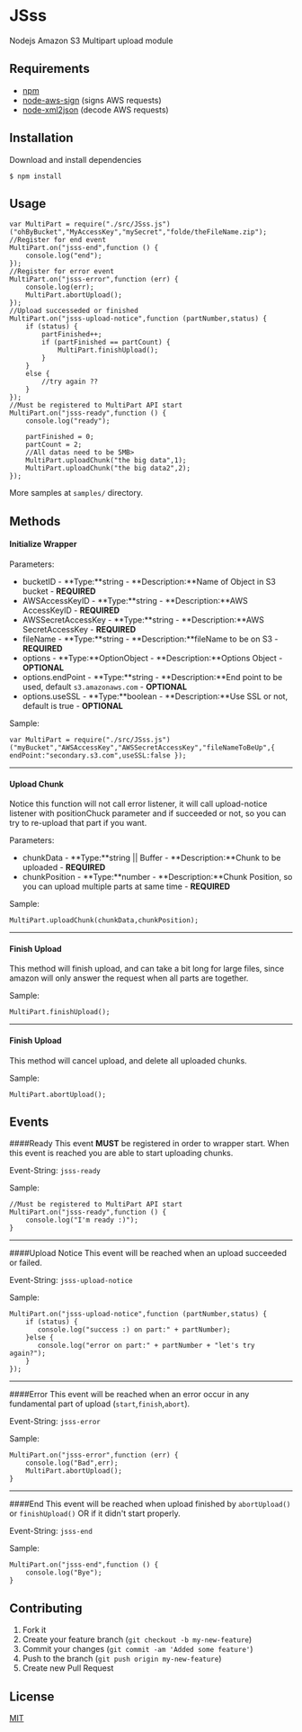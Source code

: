 # JSss

Nodejs Amazon S3 Multipart upload module

## Requirements

- [npm](https://github.com/isaacs/npm)
- [node-aws-sign](https://github.com/egorFiNE/node-aws-sign) (signs AWS requests)
- [node-xml2json](https://github.com/buglabs/node-xml2json) (decode AWS requests)

## Installation

Download and install dependencies

    $ npm install

## Usage

    var MultiPart = require("./src/JSss.js")("ohByBucket","MyAccessKey","mySecret","folde/theFileName.zip");
    //Register for end event
	MultiPart.on("jsss-end",function () {
		console.log("end");	
	});
	//Register for error event
	MultiPart.on("jsss-error",function (err) {
		console.log(err);
		MultiPart.abortUpload();
	});
	//Upload successeded or finished
	MultiPart.on("jsss-upload-notice",function (partNumber,status) {
		if (status) {
			partFinished++;
			if (partFinished == partCount) {
				MultiPart.finishUpload();
			}
		}
		else {
			//try again ??
		}
	});
	//Must be registered to MultiPart API start
	MultiPart.on("jsss-ready",function () {
		console.log("ready");
	
		partFinished = 0;
		partCount = 2;
		//All datas need to be 5MB>
		MultiPart.uploadChunk("the big data",1);
		MultiPart.uploadChunk("the big data2",2);
	});

More samples at `samples/` directory.

## Methods

#### Initialize Wrapper

Parameters:

* bucketID - **Type:**string - **Description:**Name of Object in S3 bucket   - **REQUIRED**
* AWSAccessKeyID - **Type:**string - **Description:**AWS AccessKeyID - **REQUIRED**
* AWSSecretAccessKey - **Type:**string - **Description:**AWS SecretAccessKey - **REQUIRED**
* fileName - **Type:**string - **Description:**fileName to be on S3 - **REQUIRED**
* options - **Type:**OptionObject - **Description:**Options Object - **OPTIONAL**
* options.endPoint - **Type:**string - **Description:**End point to be used, default `s3.amazonaws.com` - **OPTIONAL**
* options.useSSL - **Type:**boolean - **Description:**Use SSL or not, default is true - **OPTIONAL**

Sample:

    var MultiPart = require("./src/JSss.js")("myBucket","AWSAccessKey","AWSSecretAccessKey","fileNameToBeUp",{ endPoint:"secondary.s3.com",useSSL:false });
---
#### Upload Chunk

Notice this function will not call error listener, it will call upload-notice listener with positionChuck parameter and if succeeded or not, so you can try to re-upload that part if you want.

Parameters:
- chunkData - **Type:**string || Buffer - **Description:**Chunk to be uploaded - **REQUIRED**
- chunkPosition - **Type:**number - **Description:**Chunk Position, so you can upload multiple parts at same time - **REQUIRED**

Sample:

    MultiPart.uploadChunk(chunkData,chunkPosition);
---
#### Finish Upload
This method will finish upload, and can take a bit long for large files, since amazon will only answer the request when all parts are together.

Sample:

    MultiPart.finishUpload();

---
#### Finish Upload
This method will cancel upload, and delete all uploaded chunks.

Sample:

    MultiPart.abortUpload();


## Events

####Ready 
This event **MUST** be registered in order to wrapper start. When this event is reached you are able to start uploading chunks.

Event-String: `jsss-ready`

Sample:

    //Must be registered to MultiPart API start
	MultiPart.on("jsss-ready",function () {
		console.log("I'm ready :)");
	}
---
####Upload Notice
This event will be reached when an upload succeeded or failed.

Event-String: `jsss-upload-notice`

Sample:

    MultiPart.on("jsss-upload-notice",function (partNumber,status) {
	    if (status) {
	       console.log("success :) on part:" + partNumber);
	    }else {
		   console.log("error on part:" + partNumber + "let's try again?");
	    }
	});
---
####Error
This event will be reached when an error occur in any fundamental part of upload (`start`,`finish`,`abort`).

Event-String: `jsss-error`

Sample:

	MultiPart.on("jsss-error",function (err) {
		console.log("Bad",err);
		MultiPart.abortUpload();
	}
---
####End
This event will be reached when upload finished by `abortUpload()` or `finishUpload()` OR if it didn't start properly.

Event-String: `jsss-end`

Sample:

	MultiPart.on("jsss-end",function () {
		console.log("Bye");
	}

## Contributing

1. Fork it
2. Create your feature branch (`git checkout -b my-new-feature`)
3. Commit your changes (`git commit -am 'Added some feature'`)
4. Push to the branch (`git push origin my-new-feature`)
5. Create new Pull Request

## License

[MIT](JSss/raw/master/LICENSE)
